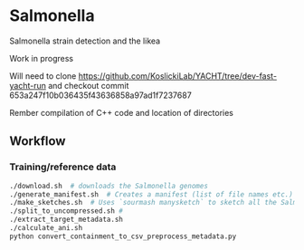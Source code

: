 # Salmonella
Salmonella strain detection and the likea

Work in progress


Will need to clone https://github.com/KoslickiLab/YACHT/tree/dev-fast-yacht-run
and checkout commit 653a247f10b036435f43636858a97ad1f7237687

Rember compilation of C++ code
and location of directories


## Workflow

### Training/reference data
```bash
./download.sh  # downloads the Salmonella genomes
./generate_manifest.sh  # Creates a manifest (list of file names etc.) in prep for `sourmash manysketch` 
./make_sketches.sh  # Uses `sourmash manysketch` to sketch all the Salmonella genomes
./split_to_uncompressed.sh # 
./extract_target_metadata.sh
./calculate_ani.sh
python convert_containment_to_csv_preprocess_metadata.py

```